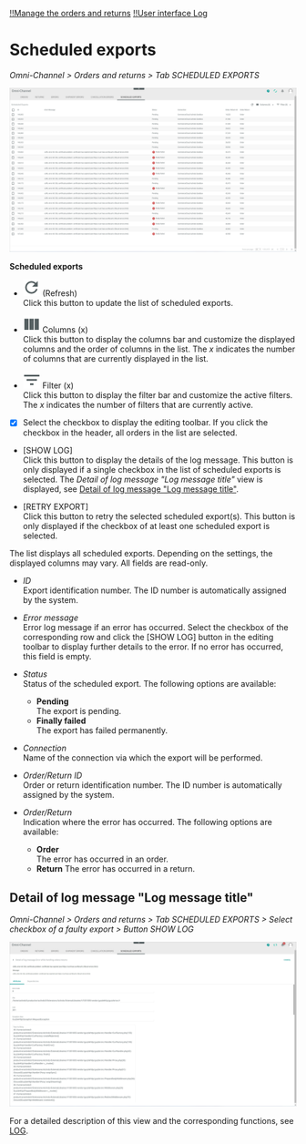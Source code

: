 [!!Manage the orders and returns](../Operation/04_ManageOrdersReturns.md)
[!!User interface Log](./06a_Log.md)

# Scheduled exports

*Omni-Channel > Orders and returns > Tab SCHEDULED EXPORTS*

![Scheduled exports](../../Assets/Screenshots/Channels/OrdersReturns/ScheduledExports/ScheduledExports.png "[Scheduled exports]")


**Scheduled exports**

- ![Refresh](../../Assets/Icons/Refresh01.png "[Refresh]") (Refresh)   
    Click this button to update the list of scheduled exports.

- ![Columns](../../Assets/Icons/Columns.png "[Columns]") Columns (x)   
    Click this button to display the columns bar and customize the displayed columns and the order of columns in the list. The *x* indicates the number of columns that are currently displayed in the list.

- ![Filter](../../Assets/Icons/Filter.png "[Filter]") Filter (x)   
    Click this button to display the filter bar and customize the active filters. The *x* indicates the number of filters that are currently active.

- [x]     
    Select the checkbox to display the editing toolbar. If you click the checkbox in the header, all orders in the list are selected.

[comment]: <> (Wenn keine Fehlermeldung in Error message Spalte angezeigt und Pending Status, kein Button in editing toolbar angezeigt, wenn nur ein checkbox ausgewählt. Bei zwei, button Retry import. Ist es so gewollt oder ein Bug? In der Doku beschreiben?)

- [SHOW LOG]  
    Click this button to display the details of the log message. This button is only displayed if a single checkbox in the list of scheduled exports is selected. The *Detail of log message "Log message title"* view is displayed, see [Detail of log message "Log message title"](#detail-of-log-message-log-message-title).

- [RETRY EXPORT]  
    Click this button to retry the selected scheduled export(s). This button is only displayed if the checkbox of at least one scheduled export is selected.

[comment]: <> (prüfen, ob irgendein pop-up window angezeigt wird.)

The list displays all scheduled exports. Depending on the settings, the displayed columns may vary. All fields are read-only. 

- *ID*  
    Export identification number. The ID number is automatically assigned by the system.

[comment]: <> (Stimmt das?)

- *Error message*  
    Error log message if an error has occurred. Select the checkbox of the corresponding row and click the [SHOW LOG] button in the editing toolbar to display further details to the error. If no error has occurred, this field is empty.

- *Status*   
    Status of the scheduled export. The following options are available:
    - **Pending**  
        The export is pending.
    - **Finally failed**  
        The export has failed permanently.

[comment]: <> (welche status gibt es noch?)

- *Connection*  
    Name of the connection via which the export will be performed.

- *Order/Return ID*  
    Order or return identification number. The ID number is automatically assigned by the system.
    
- *Order/Return*  
    Indication where the error has occurred. The following options are available:
    - **Order**   
        The error has occurred in an order.
    - **Return**
        The error has occurred in a return.


## Detail of log message "Log message title"

*Omni-Channel > Orders and returns > Tab SCHEDULED EXPORTS > Select checkbox of a faulty export > Button SHOW LOG*

![Detail of log message](../../Assets/Screenshots/Channels/OrdersReturns/ScheduledExports/DetailLogMessageAttributes.png "[Detail of log message]")

For a detailed description of this view and the corresponding functions, see [LOG](./06a_Log.md#detail-of-log-message-log-message-title).

